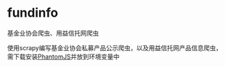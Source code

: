 # fundinfo
基金业协会爬虫、用益信托网爬虫

使用scrapy编写基金业协会私募产品公示爬虫，以及用益信托网产品信息爬虫，需下载安装[PhantomJS](https://bitbucket.org/ariya/phantomjs/downloads/phantomjs-2.1.1-windows.zip)并放到环境变量中
